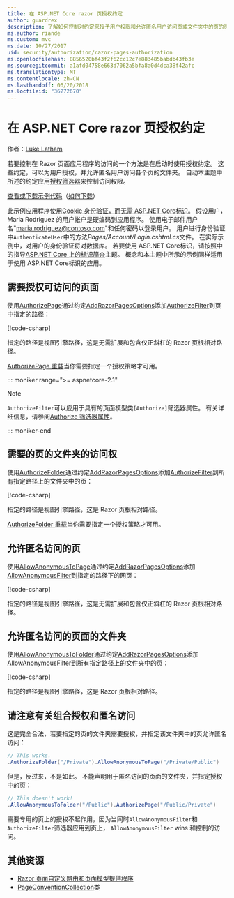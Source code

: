 ```yaml
---
title: 在 ASP.NET Core razor 页授权约定
author: guardrex
description: 了解如何控制对约定来授予用户权限和允许匿名用户访问页或文件夹中的页的页的访问。
ms.author: riande
ms.custom: mvc
ms.date: 10/27/2017
uid: security/authorization/razor-pages-authorization
ms.openlocfilehash: 8856520bf43f2f62cc12c7e883485babdb43fb3e
ms.sourcegitcommit: a1afd04758e663d7062a5bfa8a0d4dca38f42afc
ms.translationtype: MT
ms.contentlocale: zh-CN
ms.lasthandoff: 06/20/2018
ms.locfileid: "36272670"
---
```

# <a name="razor-pages-authorization-conventions-in-aspnet-core"></a>在 ASP.NET Core razor 页授权约定

作者：[Luke Latham](https://github.com/guardrex)

若要控制在 Razor 页面应用程序的访问的一个方法是在启动时使用授权约定。 这些约定，可以为用户授权，并允许匿名用户访问各个页的文件夹。 自动本主题中所述的约定应用[授权筛选器](xref:mvc/controllers/filters#authorization-filters)来控制访问权限。

[查看或下载示例代码](https://github.com/aspnet/Docs/tree/master/aspnetcore/security/authorization/razor-pages-authorization/samples)（[如何下载](xref:tutorials/index#how-to-download-a-sample)）

此示例应用程序使用[Cookie 身份验证，而无需 ASP.NET Core标识](xref:security/authentication/cookie)。 假设用户，Maria Rodriguez 的用户帐户是硬编码到应用程序。 使用电子邮件用户名"maria.rodriguez@contoso.com"和任何密码以登录用户。 用户进行身份验证中`AuthenticateUser`中的方法*Pages/Account/Login.cshtml.cs*文件。 在实际示例中，对用户的身份验证将对数据库。 若要使用 ASP.NET Core标识，请按照中的指导[ASP.NET Core 上的标识简介](xref:security/authentication/identity)主题。 概念和本主题中所示的示例同样适用于使用 ASP.NET Core标识的应用。

## <a name="require-authorization-to-access-a-page"></a>需要授权可访问的页面

使用[AuthorizePage](/dotnet/api/microsoft.extensions.dependencyinjection.pageconventioncollectionextensions.authorizepage)通过约定[AddRazorPagesOptions](/dotnet/api/microsoft.extensions.dependencyinjection.mvcrazorpagesmvcbuilderextensions.addrazorpagesoptions)添加[AuthorizeFilter](/dotnet/api/microsoft.aspnetcore.mvc.authorization.authorizefilter)到页中指定的路径：

[!code-csharp[](razor-pages-authorization/samples/2.x/AuthorizationSample/Startup.cs?name=snippet1&highlight=2,4)]

指定的路径是视图引擎路径，这是无需扩展和包含仅正斜杠的 Razor 页根相对路径。

[AuthorizePage 重载](/dotnet/api/microsoft.extensions.dependencyinjection.pageconventioncollectionextensions.authorizepage#Microsoft_Extensions_DependencyInjection_PageConventionCollectionExtensions_AuthorizePage_Microsoft_AspNetCore_Mvc_ApplicationModels_PageConventionCollection_System_String_System_String_)当你需要指定一个授权策略才可用。

::: moniker range=">= aspnetcore-2.1"

> [!NOTE]
> `AuthorizeFilter`可以应用于具有的页面模型类`[Authorize]`筛选器属性。 有关详细信息，请参阅[Authorize 筛选器属性](xref:razor-pages/filter#authorize-filter-attribute)。

::: moniker-end

## <a name="require-authorization-to-access-a-folder-of-pages"></a>需要的页的文件夹的访问权

使用[AuthorizeFolder](/dotnet/api/microsoft.extensions.dependencyinjection.pageconventioncollectionextensions.authorizefolder)通过约定[AddRazorPagesOptions](/dotnet/api/microsoft.extensions.dependencyinjection.mvcrazorpagesmvcbuilderextensions.addrazorpagesoptions)添加[AuthorizeFilter](/dotnet/api/microsoft.aspnetcore.mvc.authorization.authorizefilter)到所有指定路径上的文件夹中的页：

[!code-csharp[](razor-pages-authorization/samples/2.x/AuthorizationSample/Startup.cs?name=snippet1&highlight=2,5)]

指定的路径是视图引擎路径，这是 Razor 页根相对路径。

[AuthorizeFolder 重载](/dotnet/api/microsoft.extensions.dependencyinjection.pageconventioncollectionextensions.authorizefolder#Microsoft_Extensions_DependencyInjection_PageConventionCollectionExtensions_AuthorizeFolder_Microsoft_AspNetCore_Mvc_ApplicationModels_PageConventionCollection_System_String_System_String_)当你需要指定一个授权策略才可用。

## <a name="allow-anonymous-access-to-a-page"></a>允许匿名访问的页

使用[AllowAnonymousToPage](/dotnet/api/microsoft.extensions.dependencyinjection.pageconventioncollectionextensions.allowanonymoustopage)通过约定[AddRazorPagesOptions](/dotnet/api/microsoft.extensions.dependencyinjection.mvcrazorpagesmvcbuilderextensions.addrazorpagesoptions)添加[AllowAnonymousFilter](/dotnet/api/microsoft.aspnetcore.mvc.authorization.allowanonymousfilter)到指定的路径下的网页：

[!code-csharp[](razor-pages-authorization/samples/2.x/AuthorizationSample/Startup.cs?name=snippet1&highlight=2,6)]

指定的路径是视图引擎路径，这是无需扩展和包含仅正斜杠的 Razor 页根相对路径。

## <a name="allow-anonymous-access-to-a-folder-of-pages"></a>允许匿名访问的页面的文件夹

使用[AllowAnonymousToFolder](/dotnet/api/microsoft.extensions.dependencyinjection.pageconventioncollectionextensions.allowanonymoustofolder)通过约定[AddRazorPagesOptions](/dotnet/api/microsoft.extensions.dependencyinjection.mvcrazorpagesmvcbuilderextensions.addrazorpagesoptions)添加[AllowAnonymousFilter](/dotnet/api/microsoft.aspnetcore.mvc.authorization.allowanonymousfilter)到所有指定路径上的文件夹中的页：

[!code-csharp[](razor-pages-authorization/samples/2.x/AuthorizationSample/Startup.cs?name=snippet1&highlight=2,7)]

指定的路径是视图引擎路径，这是 Razor 页根相对路径。

## <a name="note-on-combining-authorized-and-anonymous-access"></a>请注意有关组合授权和匿名访问

这是完全合法，若要指定的页的文件夹需要授权，并指定该文件夹中的页允许匿名访问：

```csharp
// This works.
.AuthorizeFolder("/Private").AllowAnonymousToPage("/Private/Public")
```

但是，反过来，不是如此。 不能声明用于匿名访问的页面的文件夹，并指定授权中的页：

```csharp
// This doesn't work!
.AllowAnonymousToFolder("/Public").AuthorizePage("/Public/Private") 
```

需要专用的页上的授权不起作用，因为当同时`AllowAnonymousFilter`和`AuthorizeFilter`筛选器应用到页上， `AllowAnonymousFilter` wins 和控制的访问。

## <a name="additional-resources"></a>其他资源

* [Razor 页面自定义路由和页面模型提供程序](xref:razor-pages/razor-pages-conventions)
* [PageConventionCollection](/dotnet/api/microsoft.aspnetcore.mvc.applicationmodels.pageconventioncollection)类

